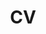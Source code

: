 ---
layout: cv
permalink: /cv/
title: CV
nav: true
nav_order: 1
cv_pdf: example_pdf.pdf # you can also use external links here
description: Please find an outline (and PDF) of my academic CV, focusing on my academic background. For a more general or industry-focused CV, feel free to contact me for the latest version.
toc:
  sidebar: left
---